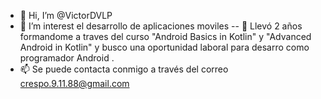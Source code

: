 - 👋 Hi, I’m @VictorDVLP
- 👀 I’m interest  el  desarrollo  de  aplicaciones  moviles 
-- 💞️   Llevó  2  años  formandome  a  traves  del  curso "Android Basics in Kotlin" y "Advanced Android in Kotlin" y busco una oportunidad laboral para desarro
como programador Android .
- 📫 Se puede contacta  conmigo a través del correo  crespo.9.11.88@gmail.com

<!---
VictorDVLP/VictorDVLP is a ✨ special ✨ repository because its `README.md` (this file) appears on your GitHub profile.
You can click the Preview link to take a look at your changes.
--->
